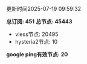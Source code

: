 更新时间2025-07-19 09:59:32

**总订阅: 451**
**总节点: 45443**
- vless节点: 20495
- hysteria2节点: 10

**google ping有效节点: 20**
